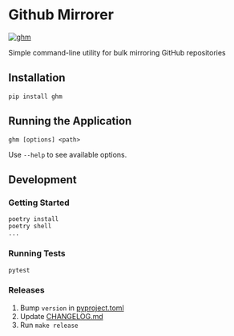 # Github Mirrorer

[![ghm](https://circleci.com/gh/mconigliaro/ghm.svg?style=svg)](https://circleci.com/gh/mconigliaro/ghm)

Simple command-line utility for bulk mirroring GitHub repositories

## Installation

    pip install ghm

## Running the Application

    ghm [options] <path>

Use `--help` to see available options.

## Development

### Getting Started

    poetry install
    poetry shell
    ...

### Running Tests

    pytest

### Releases

1. Bump `version` in [pyproject.toml](pyproject.toml)
1. Update [CHANGELOG.md](CHANGELOG.md)
1. Run `make release`
